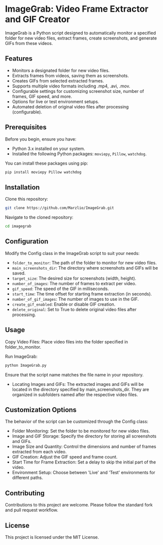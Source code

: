 # ImageGrab: Video Frame Extractor and GIF Creator

ImageGrab is a Python script designed to automatically monitor a specified folder for new video files, extract frames, create screenshots, and generate GIFs from these videos.

## Features

- Monitors a designated folder for new video files.
- Extracts frames from videos, saving them as screenshots.
- Creates GIFs from selected extracted frames.
- Supports multiple video formats including .mp4, .avi, .mov.
- Configurable settings for customizing screenshot size, number of frames, GIF speed, and more.
- Options for live or test environment setups.
- Automated deletion of original video files after processing (configurable).

## Prerequisites

Before you begin, ensure you have:
- Python 3.x installed on your system.
- Installed the following Python packages: `moviepy`, `Pillow`, `watchdog`.

You can install these packages using pip:
```bash
pip install moviepy Pillow watchdog
```

## Installation

Clone this repository:
```bash
git clone https://github.com/Marzlio/ImageGrab.git

```
Navigate to the cloned repository:
```bash
cd imagegrab
```

## Configuration
Modify the Config class in the ImageGrab script to suit your needs:

- `folder_to_monitor`: The path of the folder to monitor for new video files.
- `main_screenshots_dir`: The directory where screenshots and GIFs will be saved.
- `target_size`: The desired size for screenshots (width, height).
- `number_of_images`: The number of frames to extract per video.
- `gif_speed`: The speed of the GIF in milliseconds.
- `start_time`: The time offset for starting frame extraction (in seconds).
- `number_of_gif_images`: The number of images to use in the GIF.
- `create_gif_enabled`: Enable or disable GIF creation.
- `delete_original`: Set to True to delete original video files after processing.

## Usage
Copy Video Files: Place video files into the folder specified in folder_to_monitor.

Run ImageGrab:
```bash
python ImageGrab.py
```
Ensure that the script name matches the file name in your repository.

- Locating Images and GIFs: The extracted images and GIFs will be located in the directory specified by main_screenshots_dir. They are organized in subfolders named after the respective video files.

## Customization Options
The behavior of the script can be customized through the Config class:

- Folder Monitoring: Set the folder to be monitored for new video files.
- Image and GIF Storage: Specify the directory for storing all screenshots and GIFs.
- Image Size and Quantity: Control the dimensions and number of frames extracted from each video.
- GIF Creation: Adjust the GIF speed and frame count.
- Start Time for Frame Extraction: Set a delay to skip the initial part of the video.
- Environment Setup: Choose between 'Live' and 'Test' environments for different paths.

## Contributing
Contributions to this project are welcome. Please follow the standard fork and pull request workflow.

## License
This project is licensed under the MIT License.
